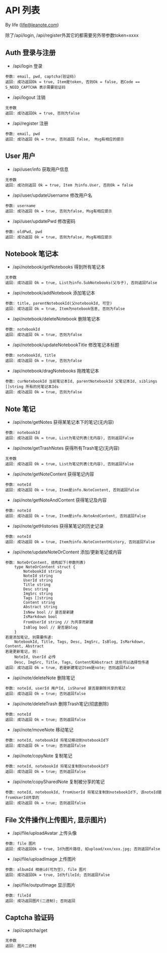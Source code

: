 # API 列表

By life (life@leanote.com)

除了/api/login, /api/register外其它的都需要另外带参数token=xxxx

## Auth 登录与注册

* /api/login 登录
```
参数: email, pwd, captcha(验证码)
返回: 成功返回Ok = true, Item是token, 否则Ok = false, 若Code == S_NEED_CAPTCHA 表示需要验证码
```

* /api/logout 注销
```
无参数
返回: 成功返回Ok = true, 否则为false
```

* /api/register 注册
```
参数: email, pwd
返回: 成功返回 Ok = true, 否则返回 false,  Msg有相应的提示
```

## User 用户
* /api/user/info 获取用户信息
```
无参数
返回: 成功则返回 Ok = true, Item 为info.User, 否则Ok = false
```

* /api/user/updateUsername 修改用户名
```
参数: username
返回: 成功返回 Ok = true, 否则为false, Msg有相应提示
```

* /api/user/updatePwd 修改密码
```
参数: oldPwd, pwd
返回: 成功返回 Ok = true, 否则为false, Msg有相应提示
```

## Notebook 笔记本
* /api/notebook/getNotebooks 得到所有笔记本 
```
无参数
返回: 成功返回 Ok = true, List为info.SubNotebooks(父与子), 否则返回false
```

* /api/notebook/addNotebook 添加笔记本
```
参数: title, parentNotebookId(父notebookId, 可空)
返回: 成功返回 Ok = true, Item为notebook信息, 否则为false
```

* /api/notebook/deleteNotebook 删除笔记本
```
参数: notebookId
返回: 成功返回 Ok = true, 否则为false
```

* /api/notebook/updateNotebookTitle 修改笔记本标题
```
参数: notebookId, title
返回: 成功返回 Ok = true, 否则为false
```

* /api/notebook/dragNotebooks 拖拽笔记本
```
参数: curNotebookId 当前笔记本Id, parentNotebookId 父笔记本Id, siblings []string 所有的兄笔记本Ids
返回: 成功返回 Ok = true, 否则为false
```

## Note 笔记
* /api/note/getNotes 获得某笔记本下的笔记(无内容)
```
参数: notebookId
返回: 成功返回 Ok = true, List为笔记列表(无内容), 否则返回false
```

* /api/note/getTrashNotes 获得所有Trash笔记(无内容)
```
无参数
返回: 成功返回 Ok = true, List为笔记列表(无内容), 否则返回false
```

* /api/note/getNoteContent 获得笔记内容
```
参数: noteId
返回: 成功返回 Ok = true, Item是info.NoteContent, 否则返回false
```

* /api/note/getNoteAndContent 获得笔记及内容
```
参数: noteId
返回: 成功返回 Ok = true, Item是info.NoteAndContent, 否则返回false
```

* /api/note/getHistories 获得某笔记的历史记录
```
参数: noteId
返回: 成功返回 Ok = true, Item为info.NoteContentHistory, 否则返回false
```

* /api/note/updateNoteOrContent 添加/更新笔记或内容
```
参数: NoteOrContent, 结构如下(参数列表)
	type NoteOrContent struct {
		NotebookId string
		NoteId string
		UserId string
		Title string
		Desc string
		ImgSrc string
		Tags []string
		Content string
		Abstract string
		IsNew bool // 是否是新建
		IsMarkdown bool
		FromUserId string // 为共享而新建
		IsBlog bool // 是否是blog
	}
若是添加笔记, 则需要传递:
	NotebookId, Title, Tags, Desc, ImgSrc, IsBlog, IsMarkdown, Content, Abstract
若是更新笔记, 则:
	NoteId, UserId 必传
	Desc, ImgSrc, Title, Tags, Content和Abstract 这些可以选择性传递
返回: 成功返回 Ok = true, 若是新建笔记Item是note; 否则返回false
```

* /api/note/deleteNote 删除笔记
```
参数: noteId, userId 用户Id, isShared 是否是删除共享的笔记
返回: 成功返回 Ok = true; 否则返回false
```

* /api/note/deleteTrash 删除Trash笔记(彻底删除)
```
参数: noteId
返回: 成功返回 Ok = true; 否则返回false
```

* /api/note/moveNote 移动笔记
```
参数: noteId, notebookId 将笔记移动到notebookId下
返回: 成功返回 Ok = true; 否则返回false
```

* /api/note/copyNote 复制笔记
```
参数: noteId, notebookId 将笔记复制到notebookId下
返回: 成功返回 Ok = true; 否则返回false
```

* /api/note/copySharedNote 复制被分享的笔记
```
参数: noteId, notebookId, fromUserId 将笔记复制到notebookId下, 该noteId是fromUserId共享的
返回: 成功返回 Ok = true; 否则返回false
```

## File 文件操作(上传图片, 显示图片)

* /api/file/uploadAvatar 上传头像
```
参数: file 图片
返回: 成功返回Ok = true, Id为图片路径, 如upload/xxx/xxx.jpg; 否则返回false
```

* /api/file/uploadImage 上传图片
```
参数: albumId 相册id(可为空), file 图片
返回: 成功返回Ok = true, Id为fileId; 否则返回false
```

* /api/file/outputImage 显示图片
```
参数: fileId
返回: 成功返回图片(二进制); 否则返回
```

## Captcha 验证码
* /api/captcha/get
```
无参数
返回: 图片二进制
```